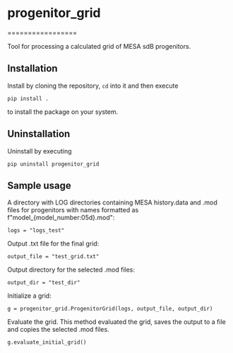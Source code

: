 # progenitor_grid
=================

Tool for processing a calculated grid of MESA sdB progenitors.

## Installation
Install by cloning the repository, `cd` into it and then execute

    pip install .
    
to  install the package on your system.

## Uninstallation
Uninstall by executing

    pip uninstall progenitor_grid

## Sample usage

A directory with LOG directories containing MESA history.data and .mod files for progenitors with names formatted as f"model_{model_number:05d}.mod":

    logs = "logs_test"

Output .txt file for the final grid:

    output_file = "test_grid.txt"

Output directory for the selected .mod files:

    output_dir = "test_dir"

Initialize a grid:

    g = progenitor_grid.ProgenitorGrid(logs, output_file, output_dir)

Evaluate the grid. This method evaluated the grid, saves the output to a file and copies the selected .mod files.

    g.evaluate_initial_grid()
